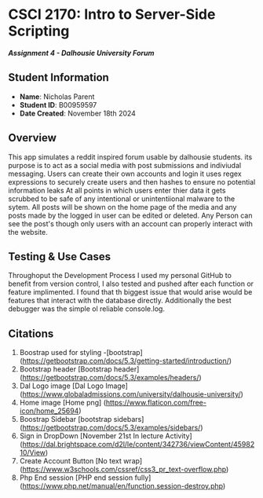 # CSCI 2170: Intro to Server-Side Scripting

__*Assignment 4 - Dalhousie University Forum*__

## Student Information

- __Name__: Nicholas Parent
- __Student ID__: B00959597
- __Date Created__: November 18th 2024

## Overview

This app simulates a reddit inspired forum usable by dalhousie students. its purpose is to act as a social media with post submissions and indiviudal messaging.
Users can create their own accounts and login it uses regex expressions to securely create users and then hashes to ensure no potential information leaks
At all points in which users enter thier data it gets scrubbed to be safe of any intentional or unintentiional malware to the sytem.
All posts will be shown on the home page of the media and any posts made by the logged in user can be edited or deleted.
Any Person can see the post's though only users with an account can properly interact with the website.


## Testing & Use Cases

Throughoput the Development Process I used my personal GitHub to benefit from version control, I also tested and pushed after each function or feature implimented.
I found that th biggest issue that would arise would be features that interact with the database directly.
Additionally the best debugger was the simple ol reliable console.log.

## Citations

1. Boostrap used for styling
-[bootstrap] (https://getbootstrap.com/docs/5.3/getting-started/introduction/)
2. Bootstrap header
[Bootstrap header] (https://getbootstrap.com/docs/5.3/examples/headers/)
3. Dal Logo image
[Dal Logo Image] (https://www.globaladmissions.com/university/dalhousie-university/)
4. Home image
[Home png] (https://www.flaticon.com/free-icon/home_25694)
5. Boostrap Sidebar
[bootstrap sidebars] (https://getbootstrap.com/docs/5.3/examples/sidebars/)
6. Sign in DropDown
[November 21st In lecture Activity] (https://dal.brightspace.com/d2l/le/content/342736/viewContent/4598210/View)
7. Create Account Button
[No text wrap] (https://www.w3schools.com/cssref/css3_pr_text-overflow.php)
8. Php End session
[PHP end session fully] (https://www.php.net/manual/en/function.session-destroy.php)